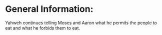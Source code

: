 # General Information:

Yahweh continues telling Moses and Aaron what he permits the people to eat and what he forbids them to eat.